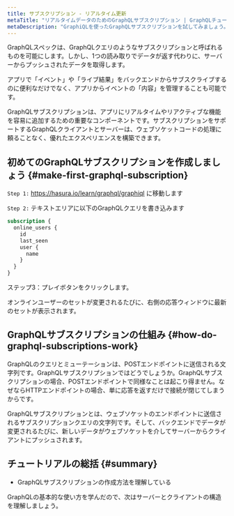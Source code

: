 ```yaml
---
title: サブスクリプション - リアルタイム更新
metaTitle: "リアルタイムデータのためのGraphQLサブスクリプション | GraphQLチュートリアル"
metaDescription: "GraphiQLを使ったGraphQLサブスクリプションを試してみましょう。ウェブソケット経由でプッシュされたライブデータを取得するためのGraphQLサブスクリプションの例"
---
```


GraphQLスペックは、GraphQLクエリのようなサブスクリプションと呼ばれるものを可能にします。しかし、1つの読み取りでデータが返す代わりに、サーバーからプッシュされたデータを取得します。

アプリで「イベント」や「ライブ結果」をバックエンドからサブスクライブするのに便利なだけでなく、アプリからイベントの「内容」を管理することも可能です。

GraphQLサブスクリプションは、アプリにリアルタイムやリアクティブな機能を容易に追加するための重要なコンポーネントです。サブスクリプションをサポートするGraphQLクライアントとサーバーは、ウェブソケットコードの処理に頼ることなく、優れたエクスペリエンスを構築できます。

## 初めてのGraphQLサブスクリプションを作成しましょう {#make-first-graphql-subscription}

`Step 1:` https://hasura.io/learn/graphql/graphiql に移動します

`Step 2:` テキストエリアに以下のGraphQLクエリを書き込みます

```graphql
subscription {
  online_users {
    id
    last_seen
    user {
      name
    }
  }
}
```

ステップ3：プレイボタンをクリックします。

オンラインユーザーのセットが変更されるたびに、右側の応答ウィンドウに最新のセットが表示されます。

## GraphQLサブスクリプションの仕組み {#how-do-graphql-subscriptions-work}

GraphQLのクエリとミューテーションは、POSTエンドポイントに送信される文字列です。GraphQLサブスクリプションではどうでしょうか。GraphQLサブスクリプションの場合、POSTエンドポイントで同様なことは起こり得ません。なぜならHTTPエンドポイントの場合、単に応答を返すだけで接続が閉じてしまうからです。

GraphQLサブスクリプションとは、ウェブソケットのエンドポイントに送信されるサブスクリプションクエリの文字列です。そして、バックエンドでデータが変更されるたびに、新しいデータがウェブソケットを介してサーバーからクライアントにプッシュされます。

## チュートリアルの総括 {#summary}

- GraphQLサブスクリプションの作成方法を理解している

GraphQLの基本的な使い方を学んだので、次はサーバーとクライアントの構造を理解しましょう。
